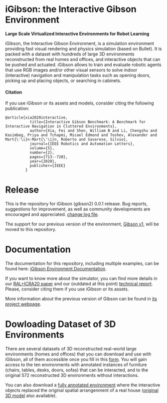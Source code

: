 #  iGibson: the Interactive Gibson Environment
**Large Scale Virtualized Interactive Environments for Robot Learning**

iGibson, the Interactive Gibson Environment, is a simulation environment providing fast visual rendering and physics simulation (based on Bullet). It is packed with a dataset with hundreds of large 3D environments reconstructed from real homes and offices, and interactive objects that can be pushed and actuated. iGibson allows to train and evaluate robotic agents that use RGB images and/or other visual sensors to solve indoor (interactive) navigation and manipulation tasks such as opening doors, picking up and placing objects, or searching in cabinets. 


#### Citation
If you use iGibson or its assets and models, consider citing the following publication:

```
@article{xia2020interactive,
           title={Interactive Gibson Benchmark: A Benchmark for Interactive Navigation in Cluttered Environments},
           author={Xia, Fei and Shen, William B and Li, Chengshu and Kasimbeg, Priya and Tchapmi, Micael Edmond and Toshev, Alexander and Mart{\'\i}n-Mart{\'\i}n, Roberto and Savarese, Silvio},
           journal={IEEE Robotics and Automation Letters},
           volume={5},
           number={2},
           pages={713--720},
           year={2020},
           publisher={IEEE}
         }
```


Release
=================
This is the repository for iGibson (gibson2) 0.0.1 release. Bug reports, suggestions for improvement, as well as community developments are encouraged and appreciated. [change log file](misc/CHANGELOG.md).  

The support for our previous version of the environment, [Gibson v1](http://github.com/StanfordVL/GibsonEnv/), will be moved to this repository.

Documentation
=================
The documentation for this repository, including multiple examples, can be found here: [iGibson Environment Documentation](http://svl.stanford.edu/igibson/docs/).

If you want to know more about the simulator, you can find more details in our [RAL+ICRA20 paper](https://arxiv.org/abs/1910.14442) and our (outdated at this point) [technical report](http://svl.stanford.edu/igibson/assets/gibsonv2paper.pdf). Please, consider citing them if you use iGibson or its assets.

More information about the previous version of Gibson can be found in [its project webpage](http://gibsonenv.stanford.edu/).


Dowloading Dataset of 3D Environments
=================
There are several datasets of 3D reconstructed real-world large environments (homes and offices) that you can download and use with iGibson, all of them accessible once you fill in this [form](https://forms.gle/q5Ygkw3ijxD5WC5U8). You will gain access to the ten environments with annotated instances of furniture (chairs, tables, desks, doors, sofas) that can be interacted, and to the original 572 reconstructed 3D environments without interactions. 

You can also download a [fully annotated environment](https://storage.googleapis.com/gibson_scenes/Rs_interactive.tar.gz) where the interactive objects replaced the original spatial arrangenment of a real house ([original 3D model](https://storage.googleapis.com/gibson_scenes/Rs.tar.gz) also available). 